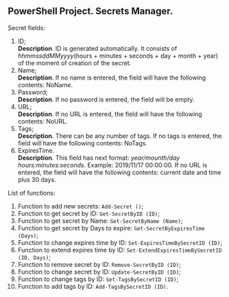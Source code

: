 ## PowerShell Project. Secrets Manager.
Secret fields:
1) ID; <br>
**Description**. ID is generated automatically. It consists of *hhmmssddMMyyyy*(hours + minutes + seconds + day + month + year) of the moment of creation of the secret.
2) Name; <br>
**Description**. If no name is entered, the field will have the following contents: NoName.
3) Password; <br>
**Description**. If no password is entered, the field will be empty.
4) URL; <br>
**Description**. If no URL is entered, the field will have the following contents: NoURL.
5) Tags; <br>
**Description**. There can be any number of tags. If no tags is entered, the field will have the following contents: NoTags.
6) ExpiresTime. <br>
**Description**. This field has next format: *year/mounth/day hours:minutes:seconds*. Example: 2019/11/17 00:00:00. If no URL is entered, the field will have the following contents: current date and time plus 30 days.

List of functions:
1) Function to add new secrets: `Add-Secret ()`; <br>
2) Function to get secret by ID: `Get-SecretByID (ID)`; <br>
3) Function to get secret by Name: `Get-SecretByName (Name)`; <br>
4) Function to get secret by Days to expire: `Get-SecretByExpiresTime (Days)`; <br>
5) Function to change expires time by ID: `Set-ExpiresTimeBySecretID (ID)`; <br>
6) Function to extend expires time by ID: `Set-ExtendExpiresTimeBySecretID (ID, Days)`; <br>
7) Function to remove secret by ID: `Remove-SecretByID (ID)`; <br>
8) Function to change secret by ID: `Update-SecretByID (ID)`; <br>
9) Function to change tags by ID: `Set-TagsBySecretID (ID)`; <br>
10) Function to add tags by ID: `Add-TagsBySecretID (ID)`. <br>
